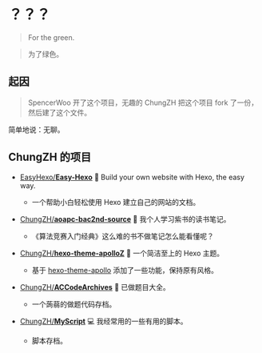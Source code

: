 # ？？？

> For the green.

> 为了绿色。

## 起因

> SpencerWoo 开了这个项目，无趣的 ChungZH 把这个项目 fork 了一份，然后建了这个文件。

简单地说：无聊。

## ChungZH 的项目

- [EasyHexo/**Easy-Hexo**](https://github.com/EasyHexo/Easy-Hexo) 🤘 Build your own website with Hexo, the easy way.

  - 一个帮助小白轻松使用 Hexo 建立自己的网站的文档。
  
- [ChungZH/**aoapc-bac2nd-source**](https://github.com/ChungZH/aoapc-bac2nd-source) 📘 我个人学习紫书的读书笔记。

  - 《算法竞赛入门经典》这么难的书不做笔记怎么能看懂呢？
  
- [ChungZH/**hexo-theme-apolloZ**](https://github.com/ChungZH/hexo-theme-apolloZ)  🌟 一个简洁至上的 Hexo 主题。

  - 基于 [hexo-theme-apollo](https://github.com/pinggod/hexo-theme-apollo/) 添加了一些功能，保持原有风格。
  
- [ChungZH/**ACCodeArchives**](https://github.com/ChungZH/ACCodeArchives) 📗 已做题目大全。

  - 一个蒟蒻的做题代码存档。
  
- [ChungZH/**MyScript**](https://github.com/ChungZH/MyScript) 💻 我经常用的一些有用的脚本。

  - 脚本存档。


